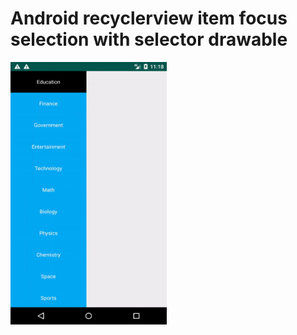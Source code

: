 # Android recyclerview item focus selection with selector drawable
<img src="https://github.com/codexpedia/android_recyclerview_item_focus_selection/blob/master/captures/focus-selection.gif" width="250" height="420" />

